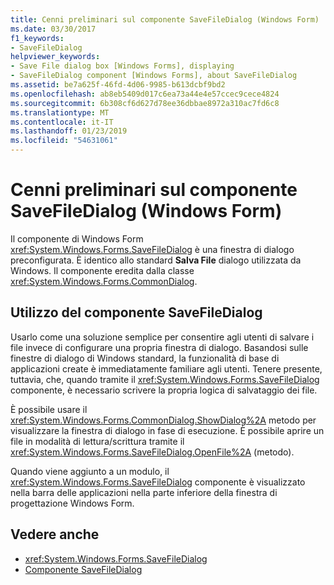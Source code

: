 ```yaml
---
title: Cenni preliminari sul componente SaveFileDialog (Windows Form)
ms.date: 03/30/2017
f1_keywords:
- SaveFileDialog
helpviewer_keywords:
- Save File dialog box [Windows Forms], displaying
- SaveFileDialog component [Windows Forms], about SaveFileDialog
ms.assetid: be7a625f-46fd-4d06-9985-b613dcbf9bd2
ms.openlocfilehash: ab8eb5409d017c6ea73a44e4e57ccec9cece4824
ms.sourcegitcommit: 6b308cf6d627d78ee36dbbae8972a310ac7fd6c8
ms.translationtype: MT
ms.contentlocale: it-IT
ms.lasthandoff: 01/23/2019
ms.locfileid: "54631061"
---
```

# <a name="savefiledialog-component-overview-windows-forms"></a>Cenni preliminari sul componente SaveFileDialog (Windows Form)
Il componente di Windows Form <xref:System.Windows.Forms.SaveFileDialog> è una finestra di dialogo preconfigurata. È identico allo standard **Salva File** dialogo utilizzata da Windows. Il componente eredita dalla classe <xref:System.Windows.Forms.CommonDialog>.  
  
## <a name="working-with-the-savefiledialog-component"></a>Utilizzo del componente SaveFileDialog  
 Usarlo come una soluzione semplice per consentire agli utenti di salvare i file invece di configurare una propria finestra di dialogo. Basandosi sulle finestre di dialogo di Windows standard, la funzionalità di base di applicazioni create è immediatamente familiare agli utenti. Tenere presente, tuttavia, che, quando tramite il <xref:System.Windows.Forms.SaveFileDialog> componente, è necessario scrivere la propria logica di salvataggio dei file.  
  
 È possibile usare il <xref:System.Windows.Forms.CommonDialog.ShowDialog%2A> metodo per visualizzare la finestra di dialogo in fase di esecuzione. È possibile aprire un file in modalità di lettura/scrittura tramite il <xref:System.Windows.Forms.SaveFileDialog.OpenFile%2A> (metodo).  
  
 Quando viene aggiunto a un modulo, il <xref:System.Windows.Forms.SaveFileDialog> componente è visualizzato nella barra delle applicazioni nella parte inferiore della finestra di progettazione Windows Form.  
  
## <a name="see-also"></a>Vedere anche
- <xref:System.Windows.Forms.SaveFileDialog>
- [Componente SaveFileDialog](../../../../docs/framework/winforms/controls/savefiledialog-component-windows-forms.md)
